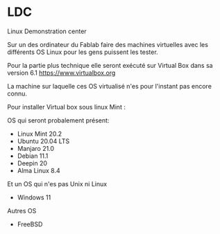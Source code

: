 # LDC
Linux Demonstration center 


Sur un des ordinateur du Fablab faire des machines virtuelles avec les différents OS Linux pour les gens puissent les tester. 


Pour la partie plus technique elle seront exécuté sur Virtual Box dans sa version 6.1   https://www.virtualbox.org 


La machine sur laquelle ces OS virtualisé n'es pour l'instant pas encore connu. 


Pour installer Virtual box sous linux Mint :





OS qui seront probalement présent: 

- Linux Mint 20.2 
- Ubuntu 20.04 LTS
- Manjaro 21.0
- Debian 11.1
- Deepin 20
- Alma Linux 8.4 



Et un OS qui n'es pas Unix ni Linux 

- Windows 11 


Autres OS 

- FreeBSD 

